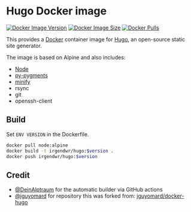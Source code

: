 # Hugo Docker image

[![Docker Image Version](https://img.shields.io/docker/v/irgendwr/hugo)](https://hub.docker.com/r/irgendwr/hugo)
[![Docker Image Size](https://img.shields.io/docker/image-size/irgendwr/hugo)](https://hub.docker.com/r/irgendwr/hugo)
[![Docker Pulls](https://img.shields.io/docker/pulls/irgendwr/hugo)](https://hub.docker.com/r/irgendwr/hugo)

This provides a [Docker](https://www.docker.com/) container image for [Hugo](https://github.com/gohugoio/hugo/), an open-source static site generator.

The image is based on Alpine and also includes:

- [Node](https://github.com/nodejs/docker-node)
- [py-pygments](https://github.com/pygments/pygments)
- [minify](https://github.com/tdewolff/minify)
- rsync
- git
- openssh-client

## Build

Set `ENV VERSION` in the Dockerfile.

```bash
docker pull node:alpine
docker build -t irgendwr/hugo:$version .
docker push irgendwr/hugo:$version
```

## Credit

- [@DeinAlptraum](https://github.com/DeinAlptraum/) for the automatic builder via GitHub actions
- [@jguyomard](https://github.com/jguyomard/) for repository this was forked from: [jguyomard/docker-hugo](https://github.com/jguyomard/docker-hugo)
